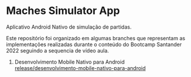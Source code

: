 # Maches Simulator App

Aplicativo Android Nativo de simulação de partidas.

Este repositório foi organizado em algumas branches que representam as implementações realizadas durante o conteúdo do Bootcamp Santander 2022 seguindo a sequencia de vídeo aula.

1. Desenvolvimento Mobile Nativo para Android<br>
 [release/desenvolvimento-mobile-nativo-para-android](https://github.com/diegofds92/matches-simulator-app/tree/desenvolvimento-mobile-nativo-para-android)
